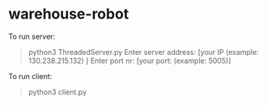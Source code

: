 # warehouse-robot
To run server:
  >python3 ThreadedServer.py
  >Enter server address: [your IP (example: 130.238.215.132) ]
  >Enter port nr: [your port: (example: 5005)]
  
  To run client:
  >python3 client.py
